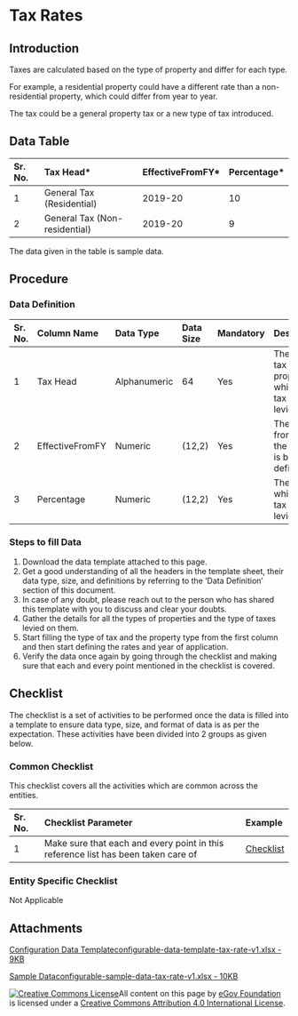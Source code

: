 # Tax Rates

## Introduction <a id="introduction"></a>

Taxes are calculated based on the type of property and differ for each type.

For example, a residential property could have a different rate than a non-residential property, which could differ from year to year.

The tax could be a general property tax or a new type of tax introduced.

## Data Table <a id="data-table"></a>

| Sr. No. | Tax Head\* | EffectiveFromFY\* | Percentage\* |
| :--- | :--- | :--- | :--- |
| 1 | General Tax \(Residential\) | 2019-20 | 10 |
| 2 | General Tax \(Non-residential\) | 2019-20 | 9 |

The data given in the table is sample data.

## Procedure <a id="procedure"></a>

### Data Definition <a id="data-definition"></a>

| Sr. No. | Column Name | Data Type | Data Size | Mandatory | Description |
| :--- | :--- | :--- | :--- | :--- | :--- |
| 1 | Tax Head | Alphanumeric | 64 | Yes | The type of tax and the property on which the tax is being levied |
| 2 | EffectiveFromFY | Numeric | \(12,2\) | Yes | The year from which the tax rate is being defined |
| 3 | Percentage | Numeric | \(12,2\) | Yes | The rate at which the tax is to be levied |

### Steps to fill Data <a id="steps-to-fill-data"></a>

1. Download the data template attached to this page.
2. Get a good understanding of all the headers in the template sheet, their data type, size, and definitions by referring to the ‘Data Definition’ section of this document.
3. In case of any doubt, please reach out to the person who has shared this template with you to discuss and clear your doubts.
4. Gather the details for all the types of properties and the type of taxes levied on them.
5. Start filling the type of tax and the property type from the first column and then start defining the rates and year of application.
6. Verify the data once again by going through the checklist and making sure that each and every point mentioned in the checklist is covered.

## Checklist <a id="checklist"></a>

The checklist is a set of activities to be performed once the data is filled into a template to ensure data type, size, and format of data is as per the expectation. These activities have been divided into 2 groups as given below.

### Common Checklist <a id="common-checklist"></a>

This checklist covers all the activities which are common across the entities.

| Sr. No. | Checklist Parameter | Example |
| :--- | :--- | :--- |
| 1 | Make sure that each and every point in this reference list has been taken care of | ​[Checklist](https://docs.digit.org/configure-digit/configuring-master-data-templates/module-setup/common-config/checklist)​ |

### Entity Specific Checklist <a id="entity-specific-checklist"></a>

Not Applicable

## Attachments <a id="attachments"></a>

[Configuration Data Templateconfigurable-data-template-tax-rate-v1.xlsx - 9KB](https://firebasestorage.googleapis.com/v0/b/gitbook-28427.appspot.com/o/assets%2F-MERG_iQW5oN4ukgXP8K%2Fsync%2Fb0795e189f5f7c86e024b0f32c42f94ad0e9b0b1.xlsx?generation=1602050605958760&alt=media)

[Sample Dataconfigurable-sample-data-tax-rate-v1.xlsx - 10KB](https://firebasestorage.googleapis.com/v0/b/gitbook-28427.appspot.com/o/assets%2F-MERG_iQW5oN4ukgXP8K%2Fsync%2Fd0e2fb07197fd6dad95155442d9f8d88edb2148b.xlsx?generation=1602050605888588&alt=media)



 [![Creative Commons License](https://i.creativecommons.org/l/by/4.0/80x15.png)](http://creativecommons.org/licenses/by/4.0/)All content on this page by [eGov Foundation ](https://egov.org.in/)is licensed under a [Creative Commons Attribution 4.0 International License](http://creativecommons.org/licenses/by/4.0/).

